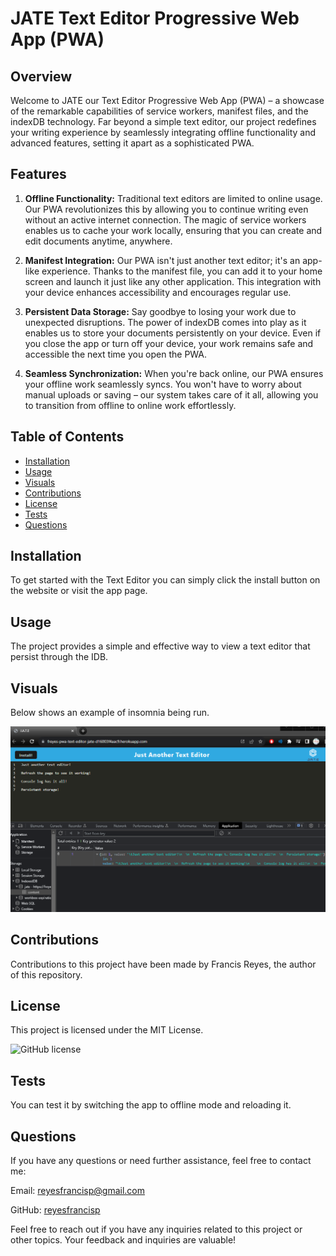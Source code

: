 # JATE Text Editor Progressive Web App (PWA)

## Overview

Welcome to JATE our Text Editor Progressive Web App (PWA) – a showcase of the remarkable capabilities of service workers, manifest files, and the indexDB technology. Far beyond a simple text editor, our project redefines your writing experience by seamlessly integrating offline functionality and advanced features, setting it apart as a sophisticated PWA.

## Features

1. **Offline Functionality:** Traditional text editors are limited to online usage. Our PWA revolutionizes this by allowing you to continue writing even without an active internet connection. The magic of service workers enables us to cache your work locally, ensuring that you can create and edit documents anytime, anywhere.

2. **Manifest Integration:** Our PWA isn't just another text editor; it's an app-like experience. Thanks to the manifest file, you can add it to your home screen and launch it just like any other application. This integration with your device enhances accessibility and encourages regular use.

3. **Persistent Data Storage:** Say goodbye to losing your work due to unexpected disruptions. The power of indexDB comes into play as it enables us to store your documents persistently on your device. Even if you close the app or turn off your device, your work remains safe and accessible the next time you open the PWA.

4. **Seamless Synchronization:** When you're back online, our PWA ensures your offline work seamlessly syncs. You won't have to worry about manual uploads or saving – our system takes care of it all, allowing you to transition from offline to online work effortlessly.


  ## Table of Contents

- [Installation](#installation)
- [Usage](#usage)
- [Visuals](#visuals)
- [Contributions](#contributions)
- [License](#license)
- [Tests](#tests)
- [Questions](#questions)

## Installation

To get started with the Text Editor you can simply click the install button on the website or visit the app page.

## Usage

The project provides a simple and effective way to view a text editor that persist through the IDB.

  ## Visuals

Below shows an example of insomnia being run.

<img src = ".\assets\jate_example_webpage.png">

  ## Contributions

Contributions to this project have been made by Francis Reyes, the author of this repository.

## License

This project is licensed under the MIT License.

![GitHub license](https://img.shields.io/badge/license-MIT-blue.svg)

## Tests

You can test it by switching the app to offline mode and reloading it.

## Questions

If you have any questions or need further assistance, feel free to contact me:

Email: reyesfrancisp@gmail.com

GitHub: [reyesfrancisp](https://github.com/reyesfrancisp)

Feel free to reach out if you have any inquiries related to this project or other topics. Your feedback and inquiries are valuable!